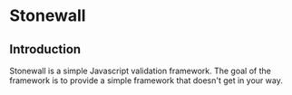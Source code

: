 Stonewall
=========

## Introduction

Stonewall is a simple Javascript validation framework. The goal of the framework is to provide a simple framework that doesn't get in your way.
